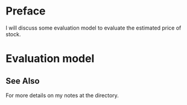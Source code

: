 # Preface
I will discuss some evaluation model to evaluate the estimated price of stock.

# Evaluation model
## See Also
For more details on my notes at the directory.
